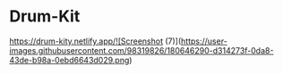 # Drum-Kit
https://drum-kity.netlify.app/![Screenshot (7)](https://user-images.githubusercontent.com/98319826/180646290-d314273f-0da8-43de-b98a-0ebd6643d029.png)
